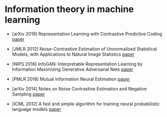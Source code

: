 # Information theory in machine learning

* [arXiv 2019] Representation Learning with Contrastive Predictive Coding [paper](https://arxiv.org/pdf/1807.03748.pdf)

* [JMLR 2012] Noise-Contrastive Estimation of Unnormalized Statistical Models, with Applications to Natural Image Statistics [paper](https://www.jmlr.org/papers/volume13/gutmann12a/gutmann12a.pdf)

* [NIPS 2016] InfoGAN: Interpretable Representation Learning by Information Maximizing Generative Adversarial Nets [paper](https://arxiv.org/pdf/1606.03657.pdf)

* [PMLR 2018] Mutual Information Neural Estimation [paper](https://arxiv.org/pdf/1801.04062.pdf)

* [arXiv 2014] Notes on Noise Contrastive Estimation and Negative Sampling [paper](https://arxiv.org/pdf/1410.8251.pdf)

* [ICML 2012] A fast and simple algorithm for training neural probabilistic language models [paper](https://arxiv.org/ftp/arxiv/papers/1206/1206.6426.pdf)
